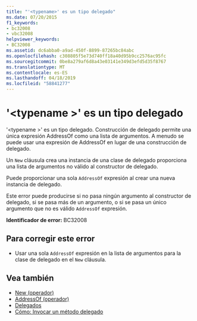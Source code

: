 ```yaml
---
title: "'<typename>' es un tipo delegado"
ms.date: 07/20/2015
f1_keywords:
- bc32008
- vbc32008
helpviewer_keywords:
- BC32008
ms.assetid: dc6abba0-a9ad-450f-8899-87265bc84abc
ms.openlocfilehash: c308805f5e73d740ff18a40d95b9cc2576ac95fc
ms.sourcegitcommit: 0be8a279af6d8a43e03141e349d3efd5d35f8767
ms.translationtype: MT
ms.contentlocale: es-ES
ms.lasthandoff: 04/18/2019
ms.locfileid: "58841277"
---
```

# <a name="typename-is-a-delegate-type"></a>'\<typename >' es un tipo delegado
'\<typename >' es un tipo delegado. Construcción de delegado permite una única expresión AddressOf como una lista de argumentos. A menudo se puede usar una expresión de AddressOf en lugar de una construcción de delegado.  
  
 Un `New` cláusula crea una instancia de una clase de delegado proporciona una lista de argumentos no válido al constructor de delegado.  
  
 Puede proporcionar una sola `AddressOf` expresión al crear una nueva instancia de delegado.  
  
 Este error puede producirse si no pasa ningún argumento al constructor de delegado, si se pasa más de un argumento, o si se pasa un único argumento que no es válido `AddressOf` expresión.  
  
 **Identificador de error:** BC32008  
  
## <a name="to-correct-this-error"></a>Para corregir este error  
  
-   Usar una sola `AddressOf` expresión en la lista de argumentos para la clase de delegado en el `New` cláusula.  
  
## <a name="see-also"></a>Vea también

- [New (operador)](../../../visual-basic/language-reference/operators/new-operator.md)
- [AddressOf (operador)](../../../visual-basic/language-reference/operators/addressof-operator.md)
- [Delegados](../../../visual-basic/programming-guide/language-features/delegates/index.md)
- [Cómo: Invocar un método delegado](../../../visual-basic/programming-guide/language-features/delegates/how-to-invoke-a-delegate-method.md)

